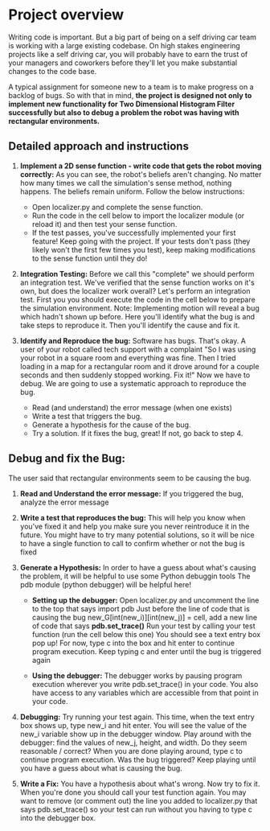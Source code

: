 # Project overview

Writing code is important. But a big part of being on a self driving car team is working with a large existing codebase. On high stakes engineering projects like a self driving car, you will probably have to earn the trust of your managers and coworkers before they'll let you make substantial changes to the code base.

A typical assignment for someone new to a team is to make progress on a backlog of bugs. So with that in mind, **the project is designed not only to implement new functionality for Two Dimensional Histogram Filter successfully but also to debug a problem the robot was having with rectangular environments.**

## Detailed approach and instructions
1. **Implement a 2D sense function - write code that gets the robot moving correctly:**
As you can see, the robot's beliefs aren't changing. No matter how many times we call the simulation's sense method, nothing happens. The beliefs remain uniform. Follow the below instructions:
	- Open localizer.py and complete the sense function.
	- Run the code in the cell below to import the localizer module (or reload it) and then test your sense function.
	- If the test passes, you've successfully implemented your first feature! Keep going with the project. If your tests don't pass (they likely 		  won't the first few times you test), keep making modifications to the sense function until they do!

2. **Integration Testing:**
Before we call this "complete" we should perform an integration test. We've verified that the sense function works on it's own, but does the localizer work overall?
Let's perform an integration test. First you you should execute the code in the cell below to prepare the simulation environment.
Note: Implementing motion will reveal a bug which hadn't shown up before. Here you'll identify what the bug is and take steps to reproduce it. Then you'll identify the cause and fix it.

3. **Identify and Reproduce the bug:**
Software has bugs. That's okay.
A user of your robot called tech support with a complaint
"So I was using your robot in a square room and everything was fine. Then I tried loading in a map for a rectangular room and it drove around for a couple seconds and then suddenly stopped working. Fix it!"
Now we have to debug. We are going to use a systematic approach to reproduce the bug.
	- Read (and understand) the error message (when one exists)
	- Write a test that triggers the bug.
	- Generate a hypothesis for the cause of the bug.
	- Try a solution. If it fixes the bug, great! If not, go back to step 4.

## Debug and fix the Bug:
The user said that rectangular environments seem to be causing the bug.

1. **Read and Understand the error message:**
If you triggered the bug, analyze the error message

2. **Write a test that reproduces the bug:**
This will help you know when you've fixed it and help you make sure you never reintroduce it in the future. You might have to try many potential solutions, so it will be nice to have a single function to call to confirm whether or not the bug is fixed

3. **Generate a Hypothesis:**
In order to have a guess about what's causing the problem, it will be helpful to use some Python debuggin tools
The pdb module (python debugger) will be helpful here!
	- **Setting up the debugger:**
Open localizer.py and uncomment the line to the top that says import pdb
Just before the line of code that is causing the bug new_G[int(new_i)][int(new_j)] = cell, add a new line of code that says **pdb.set_trace()**
Run your test by calling your test function (run the cell below this one)
You should see a text entry box pop up! For now, type c into the box and hit enter to continue program execution. Keep typing c and enter until the bug is triggered again

	- **Using the debugger:**
The debugger works by pausing program execution wherever you write pdb.set_trace() in your code. You also have access to any variables which are accessible from that point in your code.

4. **Debugging:**
Try running your test again. This time, when the text entry box shows up, type new_i and hit enter. You will see the value of the new_i variable show up in the debugger window. Play around with the debugger: find the values of new_j, height, and width. Do they seem reasonable / correct?
When you are done playing around, type c to continue program execution. Was the bug triggered? Keep playing until you have a guess about what is causing the bug.

5. **Write a Fix:**
You have a hypothesis about what's wrong. Now try to fix it. When you're done you should call your test function again. You may want to remove (or comment out) the line you added to localizer.py that says pdb.set_trace() so your test can run without you having to type c into the debugger box.
